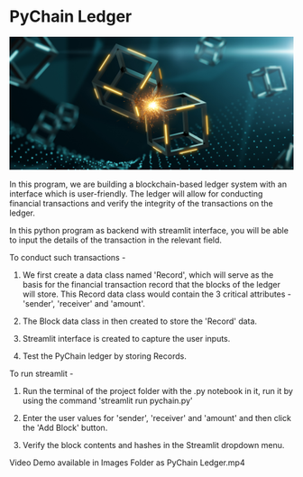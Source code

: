 # PyChain Ledger

![alt=""](Images/application-image.png)

In this program, we are building a blockchain-based ledger system with an interface which is user-friendly. The ledger will allow for conducting financial transactions and verify the integrity of the transactions on the ledger.

In this python program as backend with streamlit interface, you will be able to input the details of the transaction in the relevant field. 

To conduct such transactions - 

1. We first create a data class named 'Record', which will serve as the basis for the financial transaction record that the blocks of the ledger will store. This Record data class would contain the 3 critical attributes - 'sender', 'receiver' and 'amount'.

2. The Block data class in then created to store the 'Record' data.

3. Streamlit interface is created to capture the user inputs.

4. Test the PyChain ledger by storing Records.


To run streamlit -

1. Run the terminal of the project folder with the .py notebook in it, run it by using the command 'streamlit run pychain.py'

2. Enter the user values for 'sender', 'receiver' and 'amount' and then click the 'Add Block' button. 

3. Verify the block contents and hashes in the Streamlit dropdown menu. 

Video Demo available in Images Folder as PyChain Ledger.mp4





